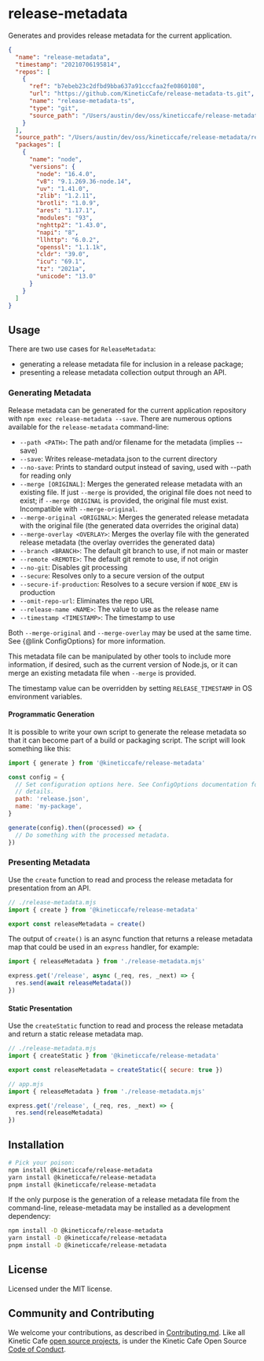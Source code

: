 # release-metadata

Generates and provides release metadata for the current application.

```json
{
  "name": "release-metadata",
  "timestamp": "20210706195814",
  "repos": [
    {
      "ref": "b7ebeb23c2dfbd9bba637a91cccfaa2fe0860108",
      "url": "https://github.com/KineticCafe/release-metadata-ts.git",
      "name": "release-metadata-ts",
      "type": "git",
      "source_path": "/Users/austin/dev/oss/kineticcafe/release-metadata/release-metadata-ts"
    }
  ],
  "source_path": "/Users/austin/dev/oss/kineticcafe/release-metadata/release-metadata-ts",
  "packages": [
    {
      "name": "node",
      "versions": {
        "node": "16.4.0",
        "v8": "9.1.269.36-node.14",
        "uv": "1.41.0",
        "zlib": "1.2.11",
        "brotli": "1.0.9",
        "ares": "1.17.1",
        "modules": "93",
        "nghttp2": "1.43.0",
        "napi": "8",
        "llhttp": "6.0.2",
        "openssl": "1.1.1k",
        "cldr": "39.0",
        "icu": "69.1",
        "tz": "2021a",
        "unicode": "13.0"
      }
    }
  ]
}
```

## Usage

There are two use cases for `ReleaseMetadata`:

- generating a release metadata file for inclusion in a release package;
- presenting a release metadata collection output through an API.

### Generating Metadata

Release metadata can be generated for the current application repository with
`npm exec release-metadata --save`. There are numerous options available for the
`release-metadata` command-line:

- `--path <PATH>`: The path and/or filename for the metadata (implies --save)
- `--save`: Writes release-metadata.json to the current directory
- `--no-save`: Prints to standard output instead of saving, used with --path for
  reading only
- `--merge [ORIGINAL]`: Merges the generated release metadata with an existing
  file. If just `--merge` is provided, the original file does not need to exist;
  if `--merge ORIGINAL` is provided, the original file must exist. Incompatible
  with `--merge-original`.
- `--merge-original <ORIGINAL>`: Merges the generated release metadata with the
  original file (the generated data overrides the original data)
- `--merge-overlay <OVERLAY>`: Merges the overlay file with the generated
  release metadata (the overlay overrides the generated data)
- `--branch <BRANCH>`: The default git branch to use, if not main or master
- `--remote <REMOTE>`: The default git remote to use, if not origin
- `--no-git`: Disables git processing
- `--secure`: Resolves only to a secure version of the output
- `--secure-if-production`: Resolves to a secure version if `NODE_ENV` is
  production
- `--omit-repo-url`: Eliminates the repo URL
- `--release-name <NAME>`: The value to use as the release name
- `--timestamp <TIMESTAMP>`: The timestamp to use

Both `--merge-original` and `--merge-overlay` may be used at the same time. See
{@link ConfigOptions} for more information.

This metadata file can be manipulated by other tools to include more
information, if desired, such as the current version of Node.js, or it can
merge an existing metadata file when `--merge` is provided.

The timestamp value can be overridden by setting `RELEASE_TIMESTAMP` in
OS environment variables.

#### Programmatic Generation

It is possible to write your own script to generate the release metadata so that
it can become part of a build or packaging script. The script will look
something like this:

```javascript
import { generate } from '@kineticcafe/release-metadata'

const config = {
  // Set configuration options here. See ConfigOptions documentation for
  // details.
  path: 'release.json',
  name: 'my-package',
}

generate(config).then((processed) => {
  // Do something with the processed metadata.
})
```

### Presenting Metadata

Use the `create` function to read and process the release metadata for
presentation from an API.

```javascript
// ./release-metadata.mjs
import { create } from '@kineticcafe/release-metadata'

export const releaseMetadata = create()
```

The output of `create()` is an async function that returns a release metadata
map that could be used in an `express` handler, for example:

```javascript
import { releaseMetadata } from './release-metadata.mjs'

express.get('/release', async (_req, res, _next) => {
  res.send(await releaseMetadata())
})
```

#### Static Presentation

Use the `createStatic` function to read and process the release metadata and
return a static release metadata map.

```javascript
// ./release-metadata.mjs
import { createStatic } from '@kineticcafe/release-metadata'

export const releaseMetadata = createStatic({ secure: true })

// app.mjs
import { releaseMetadata } from './release-metadata.mjs'

express.get('/release', (_req, res, _next) => {
  res.send(releaseMetadata)
})
```

## Installation

```sh
# Pick your poison:
npm install @kineticcafe/release-metadata
yarn install @kineticcafe/release-metadata
pnpm install @kineticcafe/release-metadata
```

If the only purpose is the generation of a release metadata file from the
command-line, release-metadata may be installed as a development dependency:

```sh
npm install -D @kineticcafe/release-metadata
yarn install -D @kineticcafe/release-metadata
pnpm install -D @kineticcafe/release-metadata
```

## License

Licensed under the MIT license.

## Community and Contributing

We welcome your contributions, as described in [Contributing.md]. Like all
Kinetic Cafe [open source projects], is under the Kinetic Cafe Open Source
[Code of Conduct][kccoc].

[contributing.md]: Contributing.md
[open source projects]: https://github.com/KineticCafe
[kccoc]: https://github.com/KineticCafe/code-of-conduct
